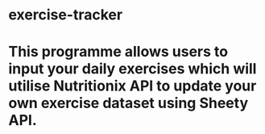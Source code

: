 # exercise-tracker

# This programme allows users to input your daily exercises which will utilise Nutritionix API to update your own exercise dataset using Sheety API.
